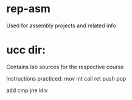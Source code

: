 # rep-asm
Used for assembly projects and related info


# ucc dir:
 Contains lab sources for the respective course



Instructions practiced:
  mov
  int
  call
  ret
  push
  pop

  add
  cmp
  jne
  idiv


